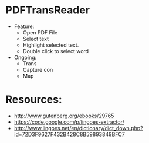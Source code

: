 # PDFTransReader
- Feature:
  - Open PDF File
  - Select text 
  - Highlight selected text.
  - Double click to select word
- Ongoing:
  - Trans
  - Capture con
  - Map 
  
# Resources:
- http://www.gutenberg.org/ebooks/29765
- https://code.google.com/p/lingoes-extractor/
- http://www.lingoes.net/en/dictionary/dict_down.php?id=72D3F9627F432B428C8B59893849BFC7